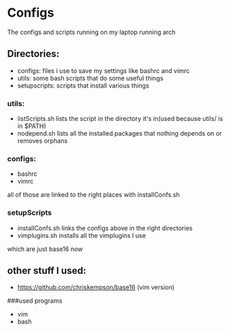 # Configs

The configs and scripts running on my laptop running arch

## Directories:

* configs: files i use to save my settings like bashrc and vimrc
* utils: some bash scripts that do some useful things
* setupscripts: scripts that install various things

### utils:

* listScripts.sh lists the script in the directory it's in(used because utils/ is in $PATH)
* nodepend.sh lists all the installed packages that nothing depends on or removes orphans

### configs:

* bashrc
* vimrc

all of those are linked to the right places with installConfs.sh

### setupScripts

* installConfs.sh links the configs above in the right directories
* vimplugins.sh installs all the vimplugins I use

which are just base16 now

## other stuff I used:

* https://github.com/chriskempson/base16 (vim version)

###used programs

* vim
* bash
